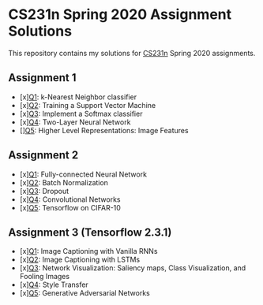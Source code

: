 # CS231n Spring 2020 Assignment Solutions

This repository contains my solutions for [CS231n](http://cs231n.stanford.edu/syllabus.html) Spring 2020 assignments.

## Assignment 1

- [x][Q1](assignment1/knn.ipynb): k-Nearest Neighbor classifier
- [x][Q2](assignment1/svm.ipynb): Training a Support Vector Machine
- [x][Q3](assignment1/softmax.ipynb): Implement a Softmax classifier
- [x][Q4](assignment1/two_layer_net.ipynb): Two-Layer Neural Network
- [][Q5](assignment1/features.ipynb): Higher Level Representations: Image Features

## Assignment 2

- [x][Q1](assignment2/FullyConnectedNets.ipynb): Fully-connected Neural Network
- [x][Q2](assignment2/BatchNormalization.ipynb): Batch Normalization
- [x][Q3](assignment2/Dropout.ipynb): Dropout
- [x][Q4](assignment2/ConvolutionalNetworks.ipynb): Convolutional Networks
- [x][Q5](assignment2/TensorFlow.ipynb): Tensorflow on CIFAR-10

## Assignment 3 (Tensorflow 2.3.1)

- [x][Q1](assignment3/RNN_Captioning.ipynb): Image Captioning with Vanilla RNNs
- [x][Q2](assignment3/LSTM_Captioning.ipynb): Image Captioning with LSTMs
- [x][Q3](assignment3/NetworkVisualization-TensorFlow.ipynb): Network Visualization: Saliency maps, Class Visualization, and Fooling Images
- [x][Q4](assignment3/StyleTransfer-TensorFlow.ipynb): Style Transfer
- [x][Q5](assignment3/Generative_Adversarial_Networks_TF.ipynb): Generative Adversarial Networks